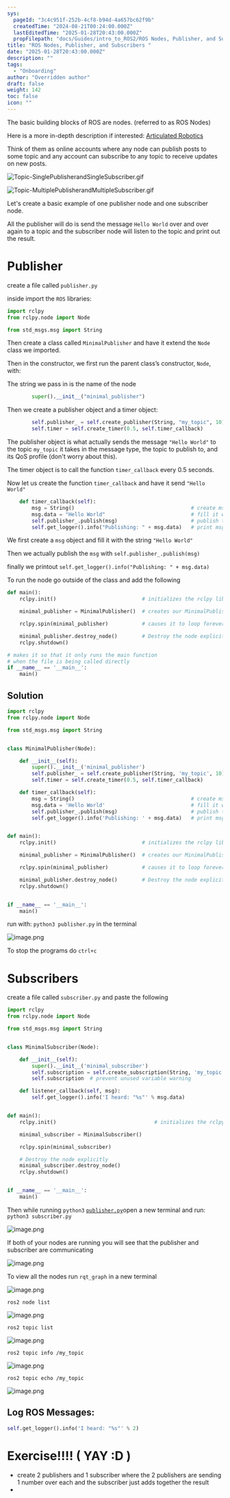 ```yaml
---
sys:
  pageId: "3c4c951f-252b-4cf8-b94d-4a657bc62f9b"
  createdTime: "2024-08-21T00:24:00.000Z"
  lastEditedTime: "2025-01-28T20:43:00.000Z"
  propFilepath: "docs/Guides/intro_to_ROS2/ROS Nodes, Publisher, and Subscribers .md"
title: "ROS Nodes, Publisher, and Subscribers "
date: "2025-01-28T20:43:00.000Z"
description: ""
tags:
  - "Onboarding"
author: "Overridden author"
draft: false
weight: 142
toc: false
icon: ""
---
```


The basic building blocks of ROS are nodes. (referred to as ROS Nodes)

Here is a more in-depth description if interested: [Articulated Robotics](https://articulatedrobotics.xyz/tutorials/ready-for-ros/ros-overview#2-nodes)

Think of them as online accounts where any node can publish posts to some topic and any account can subscribe to any topic to receive updates on new posts.

![Topic-SinglePublisherandSingleSubscriber.gif](https://docs.ros.org/en/humble/_images/Topic-SinglePublisherandSingleSubscriber.gif)

![Topic-MultiplePublisherandMultipleSubscriber.gif](https://docs.ros.org/en/humble/_images/Topic-MultiplePublisherandMultipleSubscriber.gif)

Let's create a basic example of one publisher node and one subscriber node.

All the publisher will do is send the message `Hello World` over and over again to a topic and the subscriber node will listen to the topic and print out the result.

# Publisher

create a file called `publisher.py` 

inside import the `ROS` libraries:

```python
import rclpy
from rclpy.node import Node

from std_msgs.msg import String
```

Then create a class called `MinimalPublisher` and have it extend the `Node` class we imported.

Then in the constructor, we first run the parent class’s constructor, `Node`, with:

The string we pass in is the name of the node

```python
        super().__init__("minimal_publisher")
```

Then we create a publisher object and a timer object:

```python
        self.publisher_ = self.create_publisher(String, "my_topic", 10)
        self.timer = self.create_timer(0.5, self.timer_callback)
```

The publisher object is what actually sends the message `"Hello World"` to the topic `my_topic` it takes in the message type, the topic to publish to, and its QoS profile (don't worry about this).

The timer object is to call the function `timer_callback` every 0.5 seconds.

Now let us create the function `timer_callback` and have it send `"Hello World"`

```python
    def timer_callback(self):
        msg = String()                                      # create msg object
        msg.data = "Hello World"                            # fill it with data
        self.publisher_.publish(msg)                        # publish the message
        self.get_logger().info("Publishing: " + msg.data)   # print msg
```

We first create a `msg` object and fill it with the string `"Hello World"`

Then we actually publish the `msg` with `self.publisher_.publish(msg)`

finally we printout `self.get_logger().info("Publishing: " + msg.data)`

To run the node go outside of the class and add the following

```python
def main():
    rclpy.init()                            # initializes the rclpy library

    minimal_publisher = MinimalPublisher()  # creates our MinimalPublisher object

    rclpy.spin(minimal_publisher)           # causes it to loop forever

    minimal_publisher.destroy_node()        # Destroy the node explicitly
    rclpy.shutdown()

# makes it so that it only runs the main function
# when the file is being called directly
if __name__ == '__main__': 
    main()
```

## Solution

```python
import rclpy
from rclpy.node import Node

from std_msgs.msg import String


class MinimalPublisher(Node):

    def __init__(self):
        super().__init__('minimal_publisher')
        self.publisher_ = self.create_publisher(String, 'my_topic', 10)
        self.timer = self.create_timer(0.5, self.timer_callback)

    def timer_callback(self):
        msg = String()                                      # create msg object
        msg.data = 'Hello World'                            # fill it with data
        self.publisher_.publish(msg)                        # publish the message
        self.get_logger().info('Publishing: ' + msg.data)   # print msg


def main():
    rclpy.init()                            # initializes the rclpy library

    minimal_publisher = MinimalPublisher()  # creates our MinimalPublisher object

    rclpy.spin(minimal_publisher)           # causes it to loop forever

    minimal_publisher.destroy_node()        # Destroy the node explicitly
    rclpy.shutdown()


if __name__ == '__main__':
    main()
```

run with: `python3 publisher.py` in the terminal

![image.png](https://prod-files-secure.s3.us-west-2.amazonaws.com/d518164a-d88e-44d1-a4ee-3adb3bd8bce0/9214accb-ad5b-44f1-a31c-b3167c59138b/image.png?X-Amz-Algorithm=AWS4-HMAC-SHA256&X-Amz-Content-Sha256=UNSIGNED-PAYLOAD&X-Amz-Credential=ASIAZI2LB4664JOLGEE6%2F20250225%2Fus-west-2%2Fs3%2Faws4_request&X-Amz-Date=20250225T031636Z&X-Amz-Expires=3600&X-Amz-Security-Token=IQoJb3JpZ2luX2VjEAAaCXVzLXdlc3QtMiJHMEUCIQCLBUttFd%2Bln%2FJWB6Zihr%2FxzhYlnw4GwApWYZIN%2BBWrOgIgW%2BZVxN4hMpPeoqsDzw0TldVLGiYHYZ%2FR3e5B%2Bk2GZR4q%2FwMIORAAGgw2Mzc0MjMxODM4MDUiDH3GIDuRblvEXMRlzCrcAxoIUZ1fUJogxj3mt23V9eyovGMic%2BDZ9OKZjqfndCTM4bpdbj%2FgJwpzjfdDvmGNgs5VMFp8sVuA%2B4x2mSWslW6oHE82wCgbboJb15KM1cIldGV9QMFE183W3uaMovb37SHzViha39vwUAovk7dFEMxMxMKSw1pfxDOOs0LzftOPKqrTsHSAmheRlbsvsE%2BPFr%2BJ3j3riAYeD%2BGdb1bUzLSPcSHWYdQzhTd3EoBVRD0r%2BJnBAlbBOuV2x5fa0dvhHuYZ9wzBzRc5ZyuOvc8GcKeD6QJsKKWvFWaHjpclzfYetQ8LRKKkx7Q8cdNCm2R%2BXCO6dMF3MJSZXSZut%2F0K9zx0Q%2F3BIGcAjUnQOUSf6kopLQpQiw%2BUNa%2BQ%2B6zequ%2F4YqG2XaUrCSrAqxiX%2BGNJHvIRPFmdZcOCwu%2BHu9%2Bt5gomuSL6d7zN%2Ba2G7quc9BluN83KoFFAPRJE5D3GFmrvksMutNd93oXEYNzmSoLm3XWhGueE9Wub0kWE0HPum20gMkjRea4G2i4Kbj1JDSQVBOslZqzWDPo8h0vRIPLa%2Bd3Ox%2FUbqElY1jwxkiGQ5IwZgGzwBk7%2Bv%2BrVpQ9OtqkU1cRTP43kIkOVfM1Nd8NuxefXNrdj30fgx3s4BcUoMNaC9L0GOqUBkHU55BxHUTkusQadVNsEhcfyof%2FY%2FLWyUV0%2BLwbuGOM3XsRE2ha10XLWmQo7%2BT9S9x7XP4w1Q1Z1Cm7UzKU9IVdhEtWhEZ33Iz7XMTVwYv7KTDU7cVe%2Faj4Z8ESY2XRmuAO6F6UzjKibXlc8l6fNtn0RXCfIT1aAOjF8l7zeTI8AYWKEwsLzDUi45cRZ8t92BKrFGTytP3D0KTjdQIxDlX5TXb1k&X-Amz-Signature=e48141ed66f24294ba85808823e3326866b389579c8b61cf2f02e59d4752e68c&X-Amz-SignedHeaders=host&x-id=GetObject)

To stop the programs do `ctrl+c`

# Subscribers

create a file called `subscriber.py` and paste the following

```python
import rclpy
from rclpy.node import Node

from std_msgs.msg import String


class MinimalSubscriber(Node):

    def __init__(self):
        super().__init__('minimal_subscriber')
        self.subscription = self.create_subscription(String, 'my_topic', self.listener_callback, 10)
        self.subscription  # prevent unused variable warning

    def listener_callback(self, msg):
        self.get_logger().info('I heard: "%s"' % msg.data)


def main():
    rclpy.init()                                # initializes the rclpy library

    minimal_subscriber = MinimalSubscriber()

    rclpy.spin(minimal_subscriber)

    # Destroy the node explicitly
    minimal_subscriber.destroy_node()
    rclpy.shutdown()


if __name__ == '__main__':
    main()
```

Then while running `python3` [`publisher.py`](http://publisher.py/)open a new terminal and run: `python3 subscriber.py` 

![image.png](https://prod-files-secure.s3.us-west-2.amazonaws.com/d518164a-d88e-44d1-a4ee-3adb3bd8bce0/611fccf2-c738-4dbd-94e9-98f209092866/image.png?X-Amz-Algorithm=AWS4-HMAC-SHA256&X-Amz-Content-Sha256=UNSIGNED-PAYLOAD&X-Amz-Credential=ASIAZI2LB4664JOLGEE6%2F20250225%2Fus-west-2%2Fs3%2Faws4_request&X-Amz-Date=20250225T031636Z&X-Amz-Expires=3600&X-Amz-Security-Token=IQoJb3JpZ2luX2VjEAAaCXVzLXdlc3QtMiJHMEUCIQCLBUttFd%2Bln%2FJWB6Zihr%2FxzhYlnw4GwApWYZIN%2BBWrOgIgW%2BZVxN4hMpPeoqsDzw0TldVLGiYHYZ%2FR3e5B%2Bk2GZR4q%2FwMIORAAGgw2Mzc0MjMxODM4MDUiDH3GIDuRblvEXMRlzCrcAxoIUZ1fUJogxj3mt23V9eyovGMic%2BDZ9OKZjqfndCTM4bpdbj%2FgJwpzjfdDvmGNgs5VMFp8sVuA%2B4x2mSWslW6oHE82wCgbboJb15KM1cIldGV9QMFE183W3uaMovb37SHzViha39vwUAovk7dFEMxMxMKSw1pfxDOOs0LzftOPKqrTsHSAmheRlbsvsE%2BPFr%2BJ3j3riAYeD%2BGdb1bUzLSPcSHWYdQzhTd3EoBVRD0r%2BJnBAlbBOuV2x5fa0dvhHuYZ9wzBzRc5ZyuOvc8GcKeD6QJsKKWvFWaHjpclzfYetQ8LRKKkx7Q8cdNCm2R%2BXCO6dMF3MJSZXSZut%2F0K9zx0Q%2F3BIGcAjUnQOUSf6kopLQpQiw%2BUNa%2BQ%2B6zequ%2F4YqG2XaUrCSrAqxiX%2BGNJHvIRPFmdZcOCwu%2BHu9%2Bt5gomuSL6d7zN%2Ba2G7quc9BluN83KoFFAPRJE5D3GFmrvksMutNd93oXEYNzmSoLm3XWhGueE9Wub0kWE0HPum20gMkjRea4G2i4Kbj1JDSQVBOslZqzWDPo8h0vRIPLa%2Bd3Ox%2FUbqElY1jwxkiGQ5IwZgGzwBk7%2Bv%2BrVpQ9OtqkU1cRTP43kIkOVfM1Nd8NuxefXNrdj30fgx3s4BcUoMNaC9L0GOqUBkHU55BxHUTkusQadVNsEhcfyof%2FY%2FLWyUV0%2BLwbuGOM3XsRE2ha10XLWmQo7%2BT9S9x7XP4w1Q1Z1Cm7UzKU9IVdhEtWhEZ33Iz7XMTVwYv7KTDU7cVe%2Faj4Z8ESY2XRmuAO6F6UzjKibXlc8l6fNtn0RXCfIT1aAOjF8l7zeTI8AYWKEwsLzDUi45cRZ8t92BKrFGTytP3D0KTjdQIxDlX5TXb1k&X-Amz-Signature=0f63ce3e8b9c5d42558b604078989413e3b86a1492c8606401bfcef3e8c2aee5&X-Amz-SignedHeaders=host&x-id=GetObject)

If both of your nodes are running you will see that the publisher and subscriber are communicating

![image.png](https://prod-files-secure.s3.us-west-2.amazonaws.com/d518164a-d88e-44d1-a4ee-3adb3bd8bce0/eea428b5-1cf0-43bb-a30b-81cbaf6c5c78/image.png?X-Amz-Algorithm=AWS4-HMAC-SHA256&X-Amz-Content-Sha256=UNSIGNED-PAYLOAD&X-Amz-Credential=ASIAZI2LB4664JOLGEE6%2F20250225%2Fus-west-2%2Fs3%2Faws4_request&X-Amz-Date=20250225T031636Z&X-Amz-Expires=3600&X-Amz-Security-Token=IQoJb3JpZ2luX2VjEAAaCXVzLXdlc3QtMiJHMEUCIQCLBUttFd%2Bln%2FJWB6Zihr%2FxzhYlnw4GwApWYZIN%2BBWrOgIgW%2BZVxN4hMpPeoqsDzw0TldVLGiYHYZ%2FR3e5B%2Bk2GZR4q%2FwMIORAAGgw2Mzc0MjMxODM4MDUiDH3GIDuRblvEXMRlzCrcAxoIUZ1fUJogxj3mt23V9eyovGMic%2BDZ9OKZjqfndCTM4bpdbj%2FgJwpzjfdDvmGNgs5VMFp8sVuA%2B4x2mSWslW6oHE82wCgbboJb15KM1cIldGV9QMFE183W3uaMovb37SHzViha39vwUAovk7dFEMxMxMKSw1pfxDOOs0LzftOPKqrTsHSAmheRlbsvsE%2BPFr%2BJ3j3riAYeD%2BGdb1bUzLSPcSHWYdQzhTd3EoBVRD0r%2BJnBAlbBOuV2x5fa0dvhHuYZ9wzBzRc5ZyuOvc8GcKeD6QJsKKWvFWaHjpclzfYetQ8LRKKkx7Q8cdNCm2R%2BXCO6dMF3MJSZXSZut%2F0K9zx0Q%2F3BIGcAjUnQOUSf6kopLQpQiw%2BUNa%2BQ%2B6zequ%2F4YqG2XaUrCSrAqxiX%2BGNJHvIRPFmdZcOCwu%2BHu9%2Bt5gomuSL6d7zN%2Ba2G7quc9BluN83KoFFAPRJE5D3GFmrvksMutNd93oXEYNzmSoLm3XWhGueE9Wub0kWE0HPum20gMkjRea4G2i4Kbj1JDSQVBOslZqzWDPo8h0vRIPLa%2Bd3Ox%2FUbqElY1jwxkiGQ5IwZgGzwBk7%2Bv%2BrVpQ9OtqkU1cRTP43kIkOVfM1Nd8NuxefXNrdj30fgx3s4BcUoMNaC9L0GOqUBkHU55BxHUTkusQadVNsEhcfyof%2FY%2FLWyUV0%2BLwbuGOM3XsRE2ha10XLWmQo7%2BT9S9x7XP4w1Q1Z1Cm7UzKU9IVdhEtWhEZ33Iz7XMTVwYv7KTDU7cVe%2Faj4Z8ESY2XRmuAO6F6UzjKibXlc8l6fNtn0RXCfIT1aAOjF8l7zeTI8AYWKEwsLzDUi45cRZ8t92BKrFGTytP3D0KTjdQIxDlX5TXb1k&X-Amz-Signature=50930036cb853bfc80769618c62cd3974f76af76010c360f53ecf6a6aa74082a&X-Amz-SignedHeaders=host&x-id=GetObject)

To view all the nodes run `rqt_graph` in a new terminal

![image.png](https://prod-files-secure.s3.us-west-2.amazonaws.com/d518164a-d88e-44d1-a4ee-3adb3bd8bce0/1d98e964-4318-4d62-b5c4-8c8f78368598/image.png?X-Amz-Algorithm=AWS4-HMAC-SHA256&X-Amz-Content-Sha256=UNSIGNED-PAYLOAD&X-Amz-Credential=ASIAZI2LB4664JOLGEE6%2F20250225%2Fus-west-2%2Fs3%2Faws4_request&X-Amz-Date=20250225T031636Z&X-Amz-Expires=3600&X-Amz-Security-Token=IQoJb3JpZ2luX2VjEAAaCXVzLXdlc3QtMiJHMEUCIQCLBUttFd%2Bln%2FJWB6Zihr%2FxzhYlnw4GwApWYZIN%2BBWrOgIgW%2BZVxN4hMpPeoqsDzw0TldVLGiYHYZ%2FR3e5B%2Bk2GZR4q%2FwMIORAAGgw2Mzc0MjMxODM4MDUiDH3GIDuRblvEXMRlzCrcAxoIUZ1fUJogxj3mt23V9eyovGMic%2BDZ9OKZjqfndCTM4bpdbj%2FgJwpzjfdDvmGNgs5VMFp8sVuA%2B4x2mSWslW6oHE82wCgbboJb15KM1cIldGV9QMFE183W3uaMovb37SHzViha39vwUAovk7dFEMxMxMKSw1pfxDOOs0LzftOPKqrTsHSAmheRlbsvsE%2BPFr%2BJ3j3riAYeD%2BGdb1bUzLSPcSHWYdQzhTd3EoBVRD0r%2BJnBAlbBOuV2x5fa0dvhHuYZ9wzBzRc5ZyuOvc8GcKeD6QJsKKWvFWaHjpclzfYetQ8LRKKkx7Q8cdNCm2R%2BXCO6dMF3MJSZXSZut%2F0K9zx0Q%2F3BIGcAjUnQOUSf6kopLQpQiw%2BUNa%2BQ%2B6zequ%2F4YqG2XaUrCSrAqxiX%2BGNJHvIRPFmdZcOCwu%2BHu9%2Bt5gomuSL6d7zN%2Ba2G7quc9BluN83KoFFAPRJE5D3GFmrvksMutNd93oXEYNzmSoLm3XWhGueE9Wub0kWE0HPum20gMkjRea4G2i4Kbj1JDSQVBOslZqzWDPo8h0vRIPLa%2Bd3Ox%2FUbqElY1jwxkiGQ5IwZgGzwBk7%2Bv%2BrVpQ9OtqkU1cRTP43kIkOVfM1Nd8NuxefXNrdj30fgx3s4BcUoMNaC9L0GOqUBkHU55BxHUTkusQadVNsEhcfyof%2FY%2FLWyUV0%2BLwbuGOM3XsRE2ha10XLWmQo7%2BT9S9x7XP4w1Q1Z1Cm7UzKU9IVdhEtWhEZ33Iz7XMTVwYv7KTDU7cVe%2Faj4Z8ESY2XRmuAO6F6UzjKibXlc8l6fNtn0RXCfIT1aAOjF8l7zeTI8AYWKEwsLzDUi45cRZ8t92BKrFGTytP3D0KTjdQIxDlX5TXb1k&X-Amz-Signature=d2f2129435b570edf9d1813d511cde41a8747c9848cccea4b68ef4a869c40299&X-Amz-SignedHeaders=host&x-id=GetObject)

`ros2 node list`

![image.png](https://prod-files-secure.s3.us-west-2.amazonaws.com/d518164a-d88e-44d1-a4ee-3adb3bd8bce0/680ac8cf-e6d9-4164-9ece-5b9a6fccffee/image.png?X-Amz-Algorithm=AWS4-HMAC-SHA256&X-Amz-Content-Sha256=UNSIGNED-PAYLOAD&X-Amz-Credential=ASIAZI2LB4664JOLGEE6%2F20250225%2Fus-west-2%2Fs3%2Faws4_request&X-Amz-Date=20250225T031636Z&X-Amz-Expires=3600&X-Amz-Security-Token=IQoJb3JpZ2luX2VjEAAaCXVzLXdlc3QtMiJHMEUCIQCLBUttFd%2Bln%2FJWB6Zihr%2FxzhYlnw4GwApWYZIN%2BBWrOgIgW%2BZVxN4hMpPeoqsDzw0TldVLGiYHYZ%2FR3e5B%2Bk2GZR4q%2FwMIORAAGgw2Mzc0MjMxODM4MDUiDH3GIDuRblvEXMRlzCrcAxoIUZ1fUJogxj3mt23V9eyovGMic%2BDZ9OKZjqfndCTM4bpdbj%2FgJwpzjfdDvmGNgs5VMFp8sVuA%2B4x2mSWslW6oHE82wCgbboJb15KM1cIldGV9QMFE183W3uaMovb37SHzViha39vwUAovk7dFEMxMxMKSw1pfxDOOs0LzftOPKqrTsHSAmheRlbsvsE%2BPFr%2BJ3j3riAYeD%2BGdb1bUzLSPcSHWYdQzhTd3EoBVRD0r%2BJnBAlbBOuV2x5fa0dvhHuYZ9wzBzRc5ZyuOvc8GcKeD6QJsKKWvFWaHjpclzfYetQ8LRKKkx7Q8cdNCm2R%2BXCO6dMF3MJSZXSZut%2F0K9zx0Q%2F3BIGcAjUnQOUSf6kopLQpQiw%2BUNa%2BQ%2B6zequ%2F4YqG2XaUrCSrAqxiX%2BGNJHvIRPFmdZcOCwu%2BHu9%2Bt5gomuSL6d7zN%2Ba2G7quc9BluN83KoFFAPRJE5D3GFmrvksMutNd93oXEYNzmSoLm3XWhGueE9Wub0kWE0HPum20gMkjRea4G2i4Kbj1JDSQVBOslZqzWDPo8h0vRIPLa%2Bd3Ox%2FUbqElY1jwxkiGQ5IwZgGzwBk7%2Bv%2BrVpQ9OtqkU1cRTP43kIkOVfM1Nd8NuxefXNrdj30fgx3s4BcUoMNaC9L0GOqUBkHU55BxHUTkusQadVNsEhcfyof%2FY%2FLWyUV0%2BLwbuGOM3XsRE2ha10XLWmQo7%2BT9S9x7XP4w1Q1Z1Cm7UzKU9IVdhEtWhEZ33Iz7XMTVwYv7KTDU7cVe%2Faj4Z8ESY2XRmuAO6F6UzjKibXlc8l6fNtn0RXCfIT1aAOjF8l7zeTI8AYWKEwsLzDUi45cRZ8t92BKrFGTytP3D0KTjdQIxDlX5TXb1k&X-Amz-Signature=b27677b2a512363dfec9410078449f90bdfc7ef1fcd29fff3a9a056a5f974f0e&X-Amz-SignedHeaders=host&x-id=GetObject)

`ros2 topic list`

![image.png](https://prod-files-secure.s3.us-west-2.amazonaws.com/d518164a-d88e-44d1-a4ee-3adb3bd8bce0/eee2ebe1-27ef-4a4a-96fb-2ca54126fb29/image.png?X-Amz-Algorithm=AWS4-HMAC-SHA256&X-Amz-Content-Sha256=UNSIGNED-PAYLOAD&X-Amz-Credential=ASIAZI2LB4664JOLGEE6%2F20250225%2Fus-west-2%2Fs3%2Faws4_request&X-Amz-Date=20250225T031636Z&X-Amz-Expires=3600&X-Amz-Security-Token=IQoJb3JpZ2luX2VjEAAaCXVzLXdlc3QtMiJHMEUCIQCLBUttFd%2Bln%2FJWB6Zihr%2FxzhYlnw4GwApWYZIN%2BBWrOgIgW%2BZVxN4hMpPeoqsDzw0TldVLGiYHYZ%2FR3e5B%2Bk2GZR4q%2FwMIORAAGgw2Mzc0MjMxODM4MDUiDH3GIDuRblvEXMRlzCrcAxoIUZ1fUJogxj3mt23V9eyovGMic%2BDZ9OKZjqfndCTM4bpdbj%2FgJwpzjfdDvmGNgs5VMFp8sVuA%2B4x2mSWslW6oHE82wCgbboJb15KM1cIldGV9QMFE183W3uaMovb37SHzViha39vwUAovk7dFEMxMxMKSw1pfxDOOs0LzftOPKqrTsHSAmheRlbsvsE%2BPFr%2BJ3j3riAYeD%2BGdb1bUzLSPcSHWYdQzhTd3EoBVRD0r%2BJnBAlbBOuV2x5fa0dvhHuYZ9wzBzRc5ZyuOvc8GcKeD6QJsKKWvFWaHjpclzfYetQ8LRKKkx7Q8cdNCm2R%2BXCO6dMF3MJSZXSZut%2F0K9zx0Q%2F3BIGcAjUnQOUSf6kopLQpQiw%2BUNa%2BQ%2B6zequ%2F4YqG2XaUrCSrAqxiX%2BGNJHvIRPFmdZcOCwu%2BHu9%2Bt5gomuSL6d7zN%2Ba2G7quc9BluN83KoFFAPRJE5D3GFmrvksMutNd93oXEYNzmSoLm3XWhGueE9Wub0kWE0HPum20gMkjRea4G2i4Kbj1JDSQVBOslZqzWDPo8h0vRIPLa%2Bd3Ox%2FUbqElY1jwxkiGQ5IwZgGzwBk7%2Bv%2BrVpQ9OtqkU1cRTP43kIkOVfM1Nd8NuxefXNrdj30fgx3s4BcUoMNaC9L0GOqUBkHU55BxHUTkusQadVNsEhcfyof%2FY%2FLWyUV0%2BLwbuGOM3XsRE2ha10XLWmQo7%2BT9S9x7XP4w1Q1Z1Cm7UzKU9IVdhEtWhEZ33Iz7XMTVwYv7KTDU7cVe%2Faj4Z8ESY2XRmuAO6F6UzjKibXlc8l6fNtn0RXCfIT1aAOjF8l7zeTI8AYWKEwsLzDUi45cRZ8t92BKrFGTytP3D0KTjdQIxDlX5TXb1k&X-Amz-Signature=aded01c89a320c4a0466ba3ba07aa4204b3bebc2800f4864568ad05fed337a5b&X-Amz-SignedHeaders=host&x-id=GetObject)

`ros2 topic info /my_topic`

![image.png](https://prod-files-secure.s3.us-west-2.amazonaws.com/d518164a-d88e-44d1-a4ee-3adb3bd8bce0/6288ef12-cb9e-406f-b9eb-65feed3a9011/image.png?X-Amz-Algorithm=AWS4-HMAC-SHA256&X-Amz-Content-Sha256=UNSIGNED-PAYLOAD&X-Amz-Credential=ASIAZI2LB4664JOLGEE6%2F20250225%2Fus-west-2%2Fs3%2Faws4_request&X-Amz-Date=20250225T031636Z&X-Amz-Expires=3600&X-Amz-Security-Token=IQoJb3JpZ2luX2VjEAAaCXVzLXdlc3QtMiJHMEUCIQCLBUttFd%2Bln%2FJWB6Zihr%2FxzhYlnw4GwApWYZIN%2BBWrOgIgW%2BZVxN4hMpPeoqsDzw0TldVLGiYHYZ%2FR3e5B%2Bk2GZR4q%2FwMIORAAGgw2Mzc0MjMxODM4MDUiDH3GIDuRblvEXMRlzCrcAxoIUZ1fUJogxj3mt23V9eyovGMic%2BDZ9OKZjqfndCTM4bpdbj%2FgJwpzjfdDvmGNgs5VMFp8sVuA%2B4x2mSWslW6oHE82wCgbboJb15KM1cIldGV9QMFE183W3uaMovb37SHzViha39vwUAovk7dFEMxMxMKSw1pfxDOOs0LzftOPKqrTsHSAmheRlbsvsE%2BPFr%2BJ3j3riAYeD%2BGdb1bUzLSPcSHWYdQzhTd3EoBVRD0r%2BJnBAlbBOuV2x5fa0dvhHuYZ9wzBzRc5ZyuOvc8GcKeD6QJsKKWvFWaHjpclzfYetQ8LRKKkx7Q8cdNCm2R%2BXCO6dMF3MJSZXSZut%2F0K9zx0Q%2F3BIGcAjUnQOUSf6kopLQpQiw%2BUNa%2BQ%2B6zequ%2F4YqG2XaUrCSrAqxiX%2BGNJHvIRPFmdZcOCwu%2BHu9%2Bt5gomuSL6d7zN%2Ba2G7quc9BluN83KoFFAPRJE5D3GFmrvksMutNd93oXEYNzmSoLm3XWhGueE9Wub0kWE0HPum20gMkjRea4G2i4Kbj1JDSQVBOslZqzWDPo8h0vRIPLa%2Bd3Ox%2FUbqElY1jwxkiGQ5IwZgGzwBk7%2Bv%2BrVpQ9OtqkU1cRTP43kIkOVfM1Nd8NuxefXNrdj30fgx3s4BcUoMNaC9L0GOqUBkHU55BxHUTkusQadVNsEhcfyof%2FY%2FLWyUV0%2BLwbuGOM3XsRE2ha10XLWmQo7%2BT9S9x7XP4w1Q1Z1Cm7UzKU9IVdhEtWhEZ33Iz7XMTVwYv7KTDU7cVe%2Faj4Z8ESY2XRmuAO6F6UzjKibXlc8l6fNtn0RXCfIT1aAOjF8l7zeTI8AYWKEwsLzDUi45cRZ8t92BKrFGTytP3D0KTjdQIxDlX5TXb1k&X-Amz-Signature=c8fc0def907896d7eead89e296939d36f063ebbfcd15961cb3c21a92b9f423cc&X-Amz-SignedHeaders=host&x-id=GetObject)

`ros2 topic echo /my_topic`

![image.png](https://prod-files-secure.s3.us-west-2.amazonaws.com/d518164a-d88e-44d1-a4ee-3adb3bd8bce0/0a6fcb4d-422d-4a6c-a803-749ef4adf2c6/image.png?X-Amz-Algorithm=AWS4-HMAC-SHA256&X-Amz-Content-Sha256=UNSIGNED-PAYLOAD&X-Amz-Credential=ASIAZI2LB4664JOLGEE6%2F20250225%2Fus-west-2%2Fs3%2Faws4_request&X-Amz-Date=20250225T031636Z&X-Amz-Expires=3600&X-Amz-Security-Token=IQoJb3JpZ2luX2VjEAAaCXVzLXdlc3QtMiJHMEUCIQCLBUttFd%2Bln%2FJWB6Zihr%2FxzhYlnw4GwApWYZIN%2BBWrOgIgW%2BZVxN4hMpPeoqsDzw0TldVLGiYHYZ%2FR3e5B%2Bk2GZR4q%2FwMIORAAGgw2Mzc0MjMxODM4MDUiDH3GIDuRblvEXMRlzCrcAxoIUZ1fUJogxj3mt23V9eyovGMic%2BDZ9OKZjqfndCTM4bpdbj%2FgJwpzjfdDvmGNgs5VMFp8sVuA%2B4x2mSWslW6oHE82wCgbboJb15KM1cIldGV9QMFE183W3uaMovb37SHzViha39vwUAovk7dFEMxMxMKSw1pfxDOOs0LzftOPKqrTsHSAmheRlbsvsE%2BPFr%2BJ3j3riAYeD%2BGdb1bUzLSPcSHWYdQzhTd3EoBVRD0r%2BJnBAlbBOuV2x5fa0dvhHuYZ9wzBzRc5ZyuOvc8GcKeD6QJsKKWvFWaHjpclzfYetQ8LRKKkx7Q8cdNCm2R%2BXCO6dMF3MJSZXSZut%2F0K9zx0Q%2F3BIGcAjUnQOUSf6kopLQpQiw%2BUNa%2BQ%2B6zequ%2F4YqG2XaUrCSrAqxiX%2BGNJHvIRPFmdZcOCwu%2BHu9%2Bt5gomuSL6d7zN%2Ba2G7quc9BluN83KoFFAPRJE5D3GFmrvksMutNd93oXEYNzmSoLm3XWhGueE9Wub0kWE0HPum20gMkjRea4G2i4Kbj1JDSQVBOslZqzWDPo8h0vRIPLa%2Bd3Ox%2FUbqElY1jwxkiGQ5IwZgGzwBk7%2Bv%2BrVpQ9OtqkU1cRTP43kIkOVfM1Nd8NuxefXNrdj30fgx3s4BcUoMNaC9L0GOqUBkHU55BxHUTkusQadVNsEhcfyof%2FY%2FLWyUV0%2BLwbuGOM3XsRE2ha10XLWmQo7%2BT9S9x7XP4w1Q1Z1Cm7UzKU9IVdhEtWhEZ33Iz7XMTVwYv7KTDU7cVe%2Faj4Z8ESY2XRmuAO6F6UzjKibXlc8l6fNtn0RXCfIT1aAOjF8l7zeTI8AYWKEwsLzDUi45cRZ8t92BKrFGTytP3D0KTjdQIxDlX5TXb1k&X-Amz-Signature=c34b76682db812de9fae8afe2b9bebfe6d86a9cf2c087c3ec7a07c92667b7b3a&X-Amz-SignedHeaders=host&x-id=GetObject)

## Log ROS Messages:

```python
self.get_logger().info('I heard: "%s"' % 2)
```

# Exercise!!!! ( YAY :D )

- create 2 publishers and 1 subscriber where the 2 publishers are sending 1 number over each and the subscriber just adds together the result
- 
